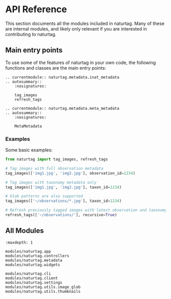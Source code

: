 # API Reference
This section documents all the modules included in naturtag. Many of these are internal modules,
and likely only relevant if you are interested in contributing to naturtag.

## Main entry points
To use some of the features of naturtag in your own code, the following functions and classes are
the main entry points:

```{eval-rst}
.. currentmodule:: naturtag.metadata.inat_metadata
.. autosummary::
    :nosignatures:

    tag_images
    refresh_tags
```
```{eval-rst}
.. currentmodule:: naturtag.metadata.meta_metadata
.. autosummary::
    :nosignatures:

    MetaMetadata
```

### Examples
Some basic examples:

```python
from naturtag import tag_images, refresh_tags

# Tag images with full observation metadata
tag_images(['img1.jpg', 'img2.jpg'], observation_id=1234)

# Tag images with taxonomy metadata only
tag_images(['img1.jpg', 'img2.jpg'], taxon_id=1234)

# Glob patterns are also supported
tag_images(['~/observations/*.jpg'], taxon_id=1234)

# Refresh previously tagged images with latest observation and taxonomy metadata
refresh_tags(['~/observations/'], recursive=True)
```

## All Modules
```{toctree}
:maxdepth: 1

modules/naturtag.app
modules/naturtag.controllers
modules/naturtag.metadata
modules/naturtag.widgets

modules/naturtag.cli
modules/naturtag.client
modules/naturtag.settings
modules/naturtag.utils.image_glob
modules/naturtag.utils.thumbnails
```
